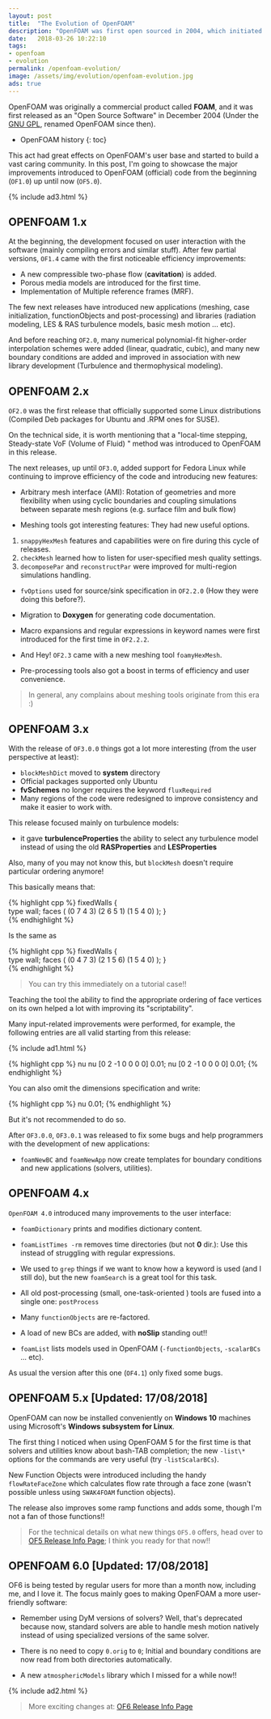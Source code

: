 ```yaml
---
layout: post
title:  "The Evolution of OpenFOAM"
description: "OpenFOAM was first open sourced in 2004, which initiated a series of open source releases that introduced new interesting features and slowly made the software as powerful as the main CFD commercial products."
date:   2018-03-26 10:22:10
tags:
- openfoam
- evolution
permalink: /openfoam-evolution/
image: /assets/img/evolution/openfoam-evolution.jpg
ads: true
---
```


OpenFOAM was originally a commercial product called **FOAM**, and it was
first released as an "Open Source Software" in December 2004 (Under the [GNU
GPL](https://en.wikipedia.org/wiki/GNU_General_Public_License), renamed
OpenFOAM since then). 

* OpenFOAM history
{: toc}

This act had great effects on OpenFOAM's user base and started to build a vast
caring community. In this post, I'm going to showcase the major improvements
introduced to OpenFOAM (official) code from the beginning (`OF1.0`) up until now 
(`OF5.0`).

{% include ad3.html %}

## OPENFOAM 1.x

At the beginning, the development focused on user interaction with the software
(mainly compiling errors and similar stuff). After few partial versions, `OF1.4`
came with the first noticeable efficiency improvements:

* A new compressible two-phase flow (**cavitation**) is added.
* Porous media models are introduced for the first time.
* Implementation of Multiple reference frames (MRF).

The few next releases have introduced new applications (meshing, case
initialization, functionObjects and post-processing) and libraries (radiation 
modeling, LES & RAS turbulence models, basic mesh motion ... etc).

And before reaching `OF2.0`, many numerical polynomial-fit higher-order
interpolation schemes were added (linear, quadratic, cubic), and many new
boundary conditions are added and improved in association with new library
development (Turbulence and thermophysical modeling).

## OPENFOAM 2.x

`OF2.0` was the first release that officially supported some Linux distributions
(Compiled Deb packages for Ubuntu and .RPM ones for SUSE).

On the technical side, it is worth mentioning that a "local-time stepping,
Steady-state VoF (Volume of Fluid) " method was introduced to OpenFOAM in this 
release.

The next releases, up until `OF3.0`, added support for  Fedora Linux while
continuing to improve efficiency of the code and introducing new features:

* Arbitrary mesh interface (AMI): Rotation of geometries and more flexibility 
when using cyclic boundaries and coupling simulations between separate mesh 
regions (e.g. surface film and bulk flow)

* Meshing tools got interesting features: They had new useful options. 
1. `snappyHexMesh` features and capabilities were on fire during this cycle of 
releases.
2. `checkMesh` learned how to listen for user-specified mesh quality
settings.
3. `decomposePar` and `reconstructPar` were improved for multi-region
   simulations handling.

* `fvOptions` used for source/sink specification in `OF2.2.0` (How they were
  doing this before?). 

* Migration to **Doxygen** for generating code documentation.

* Macro expansions and regular expressions in keyword names were first
  introduced for the first time in `OF2.2.2`.

* And Hey! `OF2.3` came with a new meshing tool `foamyHexMesh`.

* Pre-processing tools also got a boost in terms of efficiency and user
  convenience.

>In general, any complains about meshing tools originate from this era :)

## OPENFOAM 3.x

With the release of `OF3.0.0` things got a lot more interesting (from the user
perspective at least):

* `blockMeshDict` moved to **system** directory
* Official packages supported only Ubuntu
* **fvSchemes** no longer requires the keyword `fluxRequired`
* Many regions of the code were redesigned to improve consistency and make it
  easier to work with.

This release focused mainly on turbulence models:

* it gave **turbulenceProperties** the ability to select any turbulence model
  instead of using the old **RASProperties** and **LESProperties**

Also, many of you may not know this, but `blockMesh` doesn't require particular
ordering anymore!

This basically means that:

{% highlight cpp %}
    fixedWalls
    {   
        type wall;
        faces
        (
            (0 7 4 3)
            (2 6 5 1)
            (1 5 4 0)
        );
    }   
{% endhighlight %}

Is the same as

{% highlight cpp %}
    fixedWalls
    {   
        type wall;
        faces
        (
            (0 4 7 3)
            (2 1 5 6)
            (1 5 4 0)
        );
    }   
{% endhighlight %}

> You can try this immediately on a tutorial case!!

Teaching the tool the ability to find the appropriate ordering of face vertices
on its own helped a lot with improving its "scriptability".

Many input-related improvements were performed, for example, the following
entries are all valid starting from this release:

{% include ad1.html %}

{% highlight cpp %}
nu              nu [0 2 -1 0 0 0 0] 0.01;
nu              [0 2 -1 0 0 0 0] 0.01;
{% endhighlight %}

You can also omit the dimensions specification and write:

{% highlight cpp %}
nu              0.01;
{% endhighlight %}

But it's not recommended to do so.

After `OF3.0.0`, `OF3.0.1` was released to fix some bugs and help programmers
with the development of new applications:

* `foamNewBC` and `foamNewApp` now create templates for boundary conditions and
  new applications (solvers, utilities).

## OPENFOAM 4.x

`OpenFOAM 4.0` introduced many improvements to the user interface:

* `foamDictionary` prints and modifies dictionary content.

* `foamListTimes -rm` removes time directories (but not **0** dir.): Use this
  instead of struggling with regular expressions.

* We used to `grep` things if we want to know how a keyword is used (and I still
  do), but the new `foamSearch` is a great tool for this task.

* All old post-processing (small, one-task-oriented ) tools are fused into a single one:
`postProcess`

* Many `functionObjects` are re-factored.

* A load of new BCs are added, with **noSlip** standing out!!

* `foamList` lists models used in OpenFOAM (`-functionObjects`, `-scalarBCs` ...
  etc).

As usual the version after this one (`OF4.1`) only fixed some bugs.

## OPENFOAM 5.x  [Updated: 17/08/2018]

OpenFOAM can now be installed conveniently on **Windows 10** machines using
Microsoft's **Windows subsystem for Linux**.


The first thing I noticed when using OpenFOAM 5 for the first time is that solvers
and utilities know about bash-TAB completion; the new `-list\*` options for the 
commands are very useful (try `-listScalarBCs`).

New Function Objects were introduced including the handy `flowRateFaceZone` which 
calculates flow rate through a face zone (wasn't possible unless using `SWAK4FOAM`
function objects).

The release also improves some ramp functions and adds some, though I'm not a fan
of those functions!!

> For the technical details on what new things `OF5.0` offers, head over to 
> [OF5 Release Info Page](https://openfoam.org/release/5-0/); I think you ready for
> that now!!

## OPENFOAM 6.0  [Updated: 17/08/2018]

OF6 is being tested by regular users for more than a month now, including me, and I love it.
The focus mainly goes to making OpenFOAM a more user-friendly software:

- Remember using DyM versions of solvers? Well, that's deprecated because now, standard solvers
are able to handle mesh motion natively instead of using specialized versions of the same
solver.

- There is no need to copy `0.orig` to `0`; Initial and boundary conditions are now read
  from both directories automatically.

- A new `atmosphericModels` library which I missed for a while now!!

{% include ad2.html %}

> More exciting changes at:
> [OF6 Release Info Page](https://openfoam.org/release/6/)
